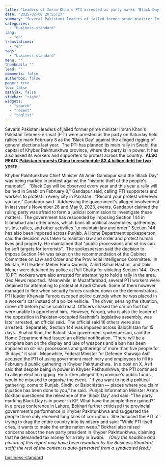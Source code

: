 ```yaml
---
title: "Leaders of Imran Khan's PTI arrested as party marks 'Black Day' across Pak"
date: "2025-02-08 20:55:27"
summary: "Several Pakistani leaders of jailed former prime minister Imran Khan's Pakistan Tehreek-e-Insaf (PTI) were arrested as the party on Saturday held rallies to mark February 8 as the 'Black Day' against the alleged rigging of general elections last year. The PTI has planned its main rally in Swabi, the capital..."
categories:
  - "business-standard"
lang:
  - "en"
translations:
  - "en"
tags:
  - "business-standard"
menu: ""
thumbnail: ""
lead: ""
comments: false
authorbox: false
pager: true
toc: false
mathjax: false
sidebar: "right"
widgets:
  - "search"
  - "recent"
  - "taglist"
---
```


Several Pakistani leaders of jailed former prime minister Imran Khan's Pakistan Tehreek-e-Insaf (PTI) were arrested as the party on Saturday held rallies to mark February 8 as the 'Black Day' against the alleged rigging of general elections last year. 
The PTI has planned its main rally in Swabi, the capital of Khyber Pakhtunkhwa province, where the party is in power. It has also asked its workers and supporters to protest across the country. 
**ALSO READ: [Pakistan requests China to reschedule $3.4 billion debt for two years](https://www.business-standard.com/world-news/pakistan-requests-china-to-reschedule-3-4-billion-debt-for-two-years-125020800622_1.html)**

Khyber Pakhtunkhwa Chief Minister Ali Amin Gandapur said the 'Black Day' was being marked in protest against the "historic theft of the people's mandate".  
“Black Day will be observed every year and this year a rally will be held in Swabi on February 8,” Gandapur said, calling PTI supporters and workers to protest in every city in Pakistan. 
"Record your protest wherever you are," Gandapur said. 
Addressing the government's alleged involvement in last year's November 26 and May 9, 2023, events, Gandapur claimed the ruling party was afraid to form a judicial commission to investigate these matters. 
The government has responded by imposing Section 144 in Islamabad and other areas, which bans all political assemblies, gatherings, sit-ins, rallies, and other activities "to maintain law and order." Section 144 has also been imposed across Punjab. A Home Department spokesperson said the decision was taken to maintain law and order and protect human lives and property.
He maintained that "public processions and sit-ins can be soft targets for terrorists”. 
The spokesperson said the decision to impose Section 144 was taken on the recommendation of the Cabinet Committee on Law and Order and the Provincial Intelligence Committee. 
In Multan, PTI leaders Meher Bano Qureshi, Zahid Bahar Hashmi, and Dalir Meher were detained by police at Pull Chatta for violating Section 144. 
Over 10 PTI workers were also arrested for attempting to hold a rally in the area, Geo News reported. 
Meanwhile, in Muzaffarabad, several PTI workers were detained for attempting to protest at Azadi Chowk. Some of them however managed to flee when security forces cracked down on the demonstrators. 
PTI leader Khawaja Farooq escaped police custody when he was placed in a worker's car instead of a police vehicle. 
The driver, sensing the situation, drove off before police could react. Officers chased the car on foot but were unable to apprehend him. 
However, Farooq, who is also the leader of the opposition in Pakistan-occupied Kashmir's legislative assembly, was later arrested, an official said. 
The official said 16 others were also arrested. 
Separately, Section 144 was imposed across Balochistan for 15 days. 
Shahid Rind, the Balochistan government spokesperson, said the Home Department had issued an official notification.
“There will be a complete ban on the display and use of weapons and a ban has been imposed on sit-ins, processions and gatherings of more than five people for 15 days,” it said. 
Meanwhile, Federal Minister for Defence Khawaja Asif accused the PTI of using government machinery and employees to fill its February 8 public gathering in Khyber Pakhtunkhwa. 
In a post on X, Asif said that despite being in power in Khyber Pakhtunkhwa, the PTI continued to allege election rigging. He further alleged the province's public funds would be misused to organise the event. 
"If you want to hold a political gathering, come to Punjab, Sindh, or Balochistan — places where you claim injustice has been done to you," he said. 
Punjab Information Minister Azma Bokhari questioned the relevance of the 'Black Day' and said: "The party marking Black Day is in power in KP. What have the people there gained?" In a press conference in Lahore, Bokhari further criticised the provincial government's performance in Khyber Pakhtunkhwa and suggested the people there only received long tales of corruption. 
She accused the PTI of trying to drag the entire country into its misery and said: "While PTI itself cries, it wants to make the entire nation weep." Bokhari also raised concerns about the new party president in Khyber Pakhtunkhwa, claiming that he demanded tax money for a rally in Swabi.   
*(Only the headline and picture of this report may have been reworked by the Business Standard staff; the rest of the content is auto-generated from a syndicated feed.)*

[business-standard](https://www.business-standard.com/external-affairs-defence-security/news/leaders-of-imran-khan-s-pti-arrested-as-party-marks-black-day-across-pak-125020801248_1.html)
